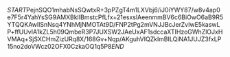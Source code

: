 $START$PejnSQO1mhabNsSQwtxR+3pPZgT4m1LXVbj6/iJ0iYWY87/w8v4ap0e7F5r4YahYsSG9AMXBklIBmstcPfLfx+21esxslAeenmmBV6c6BiOwO6aB9R5YTQQKAwIlSnNsq4YNhMjNMOTAt9D/FNP2tPg2mVNJJBcJerZvIwE5kaswLP+ffUUvIA1kZL5h09QmbeR3P7JUXSW2JAeUxAF1sdccaXTIHzoGWhZlOJxHVMAq+SjSXCHmZizURq8X/168Gv+Nqp/AKguhVIQZklmBILQiNA1JUJZ3fxLP15no2doVWcz02OFX0CzkaOQ1q5P8$END$